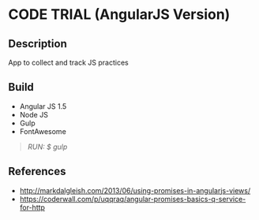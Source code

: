 # **CODE TRIAL (AngularJS Version)**

## Description
App to collect and track JS practices


## Build
- Angular JS 1.5
- Node JS
- Gulp
- FontAwesome

> *RUN: $ gulp*


## References
- http://markdalgleish.com/2013/06/using-promises-in-angularjs-views/
- https://coderwall.com/p/uqqraq/angular-promises-basics-q-service-for-http

